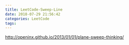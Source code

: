 ```yaml
---
title: LeetCode-Sweep-Line
date: 2018-07-29 21:56:42
categories: LeetCode
tags:
---
```


http://openinx.github.io/2013/01/01/plane-sweep-thinking/
